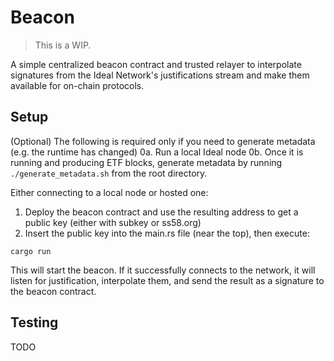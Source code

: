 # Beacon

> This is a WIP.

A simple centralized beacon contract and trusted relayer to interpolate signatures from the Ideal Network's justifications stream and make them available for on-chain protocols.

## Setup

(Optional)
The following is required only if you need to generate metadata (e.g. the runtime has changed)
0a. Run a local Ideal node
0b. Once it is running and producing ETF blocks, generate metadata by running `./generate_metadata.sh` from the root directory.

Either connecting to a local node or hosted one:
1. Deploy the beacon contract and use the resulting address to get a public key (either with subkey or ss58.org)
2. Insert the public key into the main.rs file (near the top), then execute:

``` shell
cargo run
```

This will start the beacon. If it successfully connects to the network, it will listen for justification, interpolate them, and send the result as a signature to the beacon contract.

## Testing

TODO